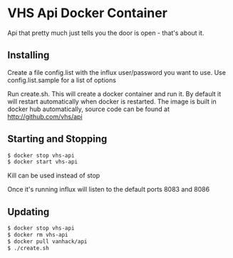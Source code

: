 # VHS Api Docker Container

Api that pretty much just tells you the door is open - that's about it.

## Installing

Create a file config.list with the influx user/password you want to use. Use config.list.sample for a list of options

Run create.sh. This will create a docker container and run it. By default it will restart automatically
when docker is restarted. The image is built in docker hub automatically, source code can be found at http://github.com/vhs/api

## Starting and Stopping

```bash
$ docker stop vhs-api
$ docker start vhs-api
```

Kill can be used instead of stop 

Once it's running influx will listen to the default ports 8083 and 8086

## Updating

```bash
$ docker stop vhs-api
$ docker rm vhs-api
$ docker pull vanhack/api
$ ./create.sh
```
